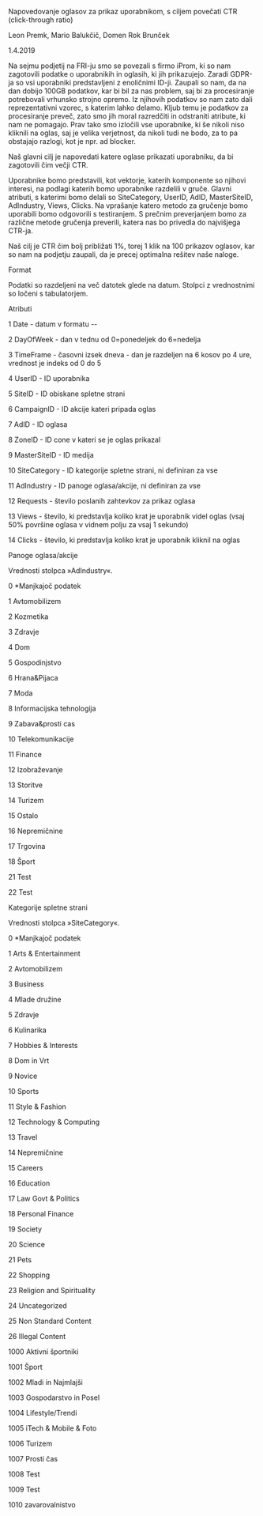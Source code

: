 Napovedovanje oglasov za prikaz uporabnikom, s ciljem povečati CTR (click-through ratio)

Leon Premk, Mario Balukčič, Domen Rok Brunček

1.4.2019

Na sejmu podjetij na FRI-ju smo se povezali s firmo iProm, ki so nam zagotovili podatke o uporabnikih in oglasih,
ki jih prikazujejo. Zaradi GDPR-ja so vsi uporabniki predstavljeni z enoličnimi ID-ji. Zaupali so nam, da na dan
dobijo 100GB podatkov, kar bi bil za nas problem, saj bi za procesiranje potrebovali vrhunsko strojno opremo. Iz
njihovih podatkov so nam zato dali reprezentativni vzorec, s katerim lahko delamo. Kljub temu je podatkov za
procesiranje preveč, zato smo jih moral razredčiti in odstraniti atribute, ki nam ne pomagajo. Prav tako smo izločili
vse uporabnike, ki še nikoli niso kliknili na oglas, saj je velika verjetnost, da nikoli tudi ne bodo, za to pa obstajajo
razlogi, kot je npr. ad blocker.

Naš glavni cilj je napovedati katere oglase prikazati uporabniku, da bi zagotovili čim večji CTR. 

Uporabnike bomo predstavili, kot vektorje, katerih komponente so njihovi interesi, na podlagi katerih bomo uporabnike
razdelili v gruče. Glavni atributi, s katerimi bomo delali so SiteCategory, UserID, AdID, MasterSiteID, AdIndustry, 
Views, Clicks. Na vprašanje katero metodo za gručenje bomo uporabili bomo odgovorili s testiranjem. S prečnim preverjanjem
bomo za različne metode gručenja preverili, katera nas bo privedla do najvišjega CTR-ja. 

Naš cilj je CTR čim bolj približati 1%, torej 1 klik na 100 prikazov oglasov, kar so nam na podjetju zaupali, da je 
precej optimalna rešitev naše naloge. 

Format

Podatki so razdeljeni na več datotek glede na datum. Stolpci z vrednostnimi so ločeni s tabulatorjem.

Atributi

1 Date - datum v formatu <leto>-<mesec>-<dan>
  
2 DayOfWeek - dan v tednu od 0=ponedeljek do 6=nedelja

3 TimeFrame - časovni izsek dneva - dan je razdeljen na 6 kosov po 4 ure, vrednost je indeks od 0 do 5

4 UserID - ID uporabnika

5 SiteID - ID obiskane spletne strani

6 CampaignID - ID akcije kateri pripada oglas

7 AdID - ID oglasa

8 ZoneID - ID cone v kateri se je oglas prikazal

9 MasterSiteID - ID medija

10 SiteCategory - ID kategorije spletne strani, ni definiran za vse

11 AdIndustry - ID panoge oglasa/akcije, ni definiran za vse

12 Requests - število poslanih zahtevkov za prikaz oglasa

13 Views - število, ki predstavlja koliko krat je uporabnik videl oglas (vsaj 50% površine oglasa v vidnem polju za vsaj 1 sekundo)

14 Clicks - število, ki predstavlja koliko krat je uporabnik kliknil na oglas


Panoge oglasa/akcije

Vrednosti stolpca »AdIndustry«.

0 *Manjkajoč podatek

1 Avtomobilizem

2 Kozmetika

3 Zdravje

4 Dom

5 Gospodinjstvo

6 Hrana&Pijaca

7 Moda

8 Informacijska tehnologija

9 Zabava&prosti cas

10 Telekomunikacije

11 Finance

12 Izobraževanje

13 Storitve

14 Turizem

15 Ostalo

16 Nepremičnine

17 Trgovina

18 Šport

21 Test

22 Test


Kategorije spletne strani

Vrednosti stolpca »SiteCategory«.

0 *Manjkajoč podatek

1 Arts & Entertainment

2 Avtomobilizem

3 Business

4 Mlade družine

5 Zdravje

6 Kulinarika

7 Hobbies & Interests

8 Dom in Vrt

9 Novice

10 Sports

11 Style & Fashion

12 Technology & Computing

13 Travel

14 Nepremičnine

15 Careers

16 Education

17 Law Govt & Politics

18 Personal Finance

19 Society

20 Science

21 Pets

22 Shopping

23 Religion and Spirituality

24 Uncategorized

25 Non Standard Content

26 Illegal Content

1000 Aktivni športniki

1001 Šport

1002 Mladi in Najmlajši

1003 Gospodarstvo in Posel

1004 Lifestyle/Trendi

1005 iTech & Mobile & Foto

1006 Turizem

1007 Prosti čas

1008 Test

1009 Test

1010 zavarovalnistvo
